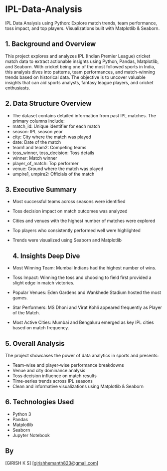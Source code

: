 # IPL-Data-Analysis
IPL Data Analysis using Python: Explore match trends, team performance, toss impact, and top players. Visualizations built with Matplotlib &amp; Seaborn.

## 1. Background and Overview ##
This project explores and analyzes IPL (Indian Premier League) cricket match data to extract actionable insights using Python, Pandas, Matplotlib, and Seaborn. With cricket being one of the most followed sports in India, this analysis dives into patterns, team performances, and match-winning trends based on historical data. The objective is to uncover valuable insights that can aid sports analysts, fantasy league players, and cricket enthusiasts.

## 2. Data Structure Overview ##
- The dataset contains detailed information from past IPL matches. The primary columns include:
- match_id: Unique identifier for each match
- season: IPL season year
- city: City where the match was played
- date: Date of the match
- team1 and team2: Competing teams
- toss_winner, toss_decision: Toss details
- winner: Match winner
- player_of_match: Top performer
- venue: Ground where the match was played
- umpire1, umpire2: Officials of the match

## 3. Executive Summary ##
- Most successful teams across seasons were identified
- Toss decision impact on match outcomes was analyzed
- Cities and venues with the highest number of matches were explored
- Top players who consistently performed well were highlighted
- Trends were visualized using Seaborn and Matplotlib

  ## 4. Insights Deep Dive ##
- Most Winning Team: Mumbai Indians had the highest number of wins.
- Toss Impact: Winning the toss and choosing to field first provided a slight edge in match victories.
- Popular Venues: Eden Gardens and Wankhede Stadium hosted the most games.
- Star Performers: MS Dhoni and Virat Kohli appeared frequently as Player of the Match.
- Most Active Cities: Mumbai and Bengaluru emerged as key IPL cities based on match frequency.

## 5. Overall Analysis ##
The project showcases the power of data analytics in sports and presents:

- Team-wise and player-wise performance breakdowns
- Venue and city dominance analysis
- Toss decision influence on match results
- Time-series trends across IPL seasons
- Clean and informative visualizations using Matplotlib & Seaborn

## 6. Technologies Used ##
- Python 3
- Pandas
- Matplotlib
- Seaborn
- Jupyter Notebook

## By ##
[GIRISH K S]
[girishhemanth823@gmail.com]
